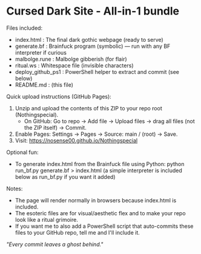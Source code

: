 Cursed Dark Site - All-in-1 bundle
==================================
Files included:
- index.html         : The final dark gothic webpage (ready to serve)
- generate.bf        : Brainfuck program (symbolic) — run with any BF interpreter if curious
- malbolge.rune      : Malbolge gibberish (for flair)
- ritual.ws          : Whitespace file (invisible characters)
- deploy_github_ps1  : PowerShell helper to extract and commit (see below)
- README.md          : (this file)

Quick upload instructions (GitHub Pages):
1. Unzip and upload the contents of this ZIP to your repo root (Nothingspecial).
   - On GitHub: Go to repo -> Add file -> Upload files -> drag all files (not the ZIP itself) -> Commit.
2. Enable Pages: Settings -> Pages -> Source: main / (root) -> Save.
3. Visit: https://nosense00.github.io/Nothingspecial

Optional fun:
- To generate index.html from the Brainfuck file using Python:
    python run_bf.py generate.bf > index.html
  (a simple interpreter is included below as run_bf.py if you want it added)

Notes:
- The page will render normally in browsers because index.html is included.
- The esoteric files are for visual/aesthetic flex and to make your repo look like a ritual grimoire.
- If you want me to also add a PowerShell script that auto-commits these files to your GitHub repo, tell me and I'll include it.

<!-- Dark Signature -->
*"Every commit leaves a ghost behind."*
